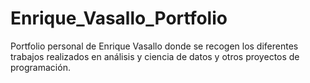 # Enrique_Vasallo_Portfolio
Portfolio personal de Enrique Vasallo donde se recogen los diferentes trabajos realizados en análisis y ciencia de datos y otros proyectos de programación.
